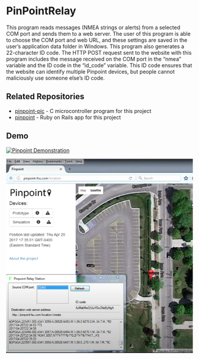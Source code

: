 # PinPointRelay

This program reads messages (NMEA strings or alerts) from a selected COM port and sends them to a web server. The user of this program is able to choose the COM port and web URL, and these settings are saved in the user’s application data folder in Windows. This program also generates a 22-character ID code. The HTTP POST request sent to the website with this program includes the message received on the COM port in the “nmea” variable and the ID code in the “id_code” variable. This ID code ensures that the website can identify multiple Pinpoint devices, but people cannot maliciously use someone else’s ID code. 

## Related Repositories

- [pinpoint-pic](https://github.com/omccully/pinpoint-pic) - C microcontroller program for this project
- [pinpoint](https://github.com/omccully/pinpoint) - Ruby on Rails app for this project

## Demo

[![Pinpoint Demonstration](https://i.ytimg.com/vi/boWn7i7RBzA/maxresdefault.jpg)](https://www.youtube.com/watch?v=boWn7i7RBzA)

![Relay](/full-screenshot.png)


